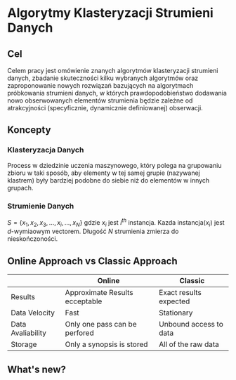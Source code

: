 # Algorytmy Klasteryzacji Strumieni Danych

## Cel

Celem pracy jest omówienie znanych algorytmów klasteryzacji strumieni danych, zbadanie skuteczności kilku wybranych algorytmów oraz zaproponowanie nowych rozwiązań bazujących na algorytmach próbkowania strumieni danych, w których prawdopodobieństwo dodawania nowo obserwowanych elementów strumienia będzie zależne od atrakcyjności (specyficznie, dynamicznie definiowanej) obserwacji.

## Koncepty
### Klasteryzacja Danych

Process w dziedzinie uczenia maszynowego, który polega na grupowaniu zbioru w taki sposób, aby elementy w tej samej grupie (nazywanej klastrem) były bardziej podobne do siebie niż do elementów w innych grupach.

### Strumienie Danych

$S = \{ x_1, x_2, x_3,\dots, x_i, \dots, x_N\}$ gdzie $x_i$ jest $i^{th}$
instancja. Kazda instancja($x_i$) jest $d$-wymiaowym vectorem. Długość $N$ strumienia zmierza do nieskończoności.

## Online Approach vs Classic Approach

|                   | Online                         | Classic                |
| ----------------- | ------------------------------ | ---------------------- |
| Results           | Approximate Results ecceptable | Exact results expected |
| Data Velocity     | Fast                           | Stationary             |
| Data Avaliability | Only one pass can be perfored  | Unbound access to data |
| Storage           | Only a synopsis is stored      | All of the raw data    |

## What's new?



